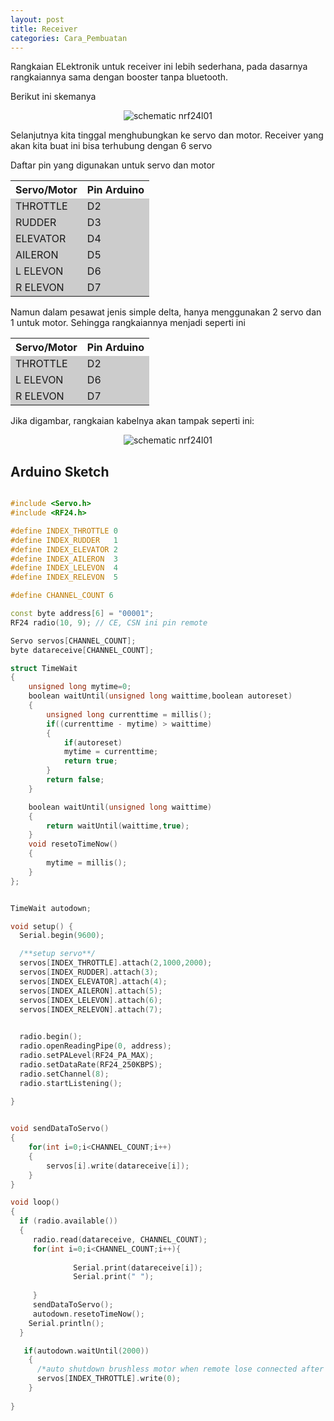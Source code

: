 ```yaml
---
layout: post
title: Receiver
categories: Cara_Pembuatan
---  
```

Rangkaian ELektronik untuk receiver ini lebih sederhana, pada dasarnya rangkaiannya sama dengan booster tanpa bluetooth.

Berikut ini skemanya

<div style="text-align:center">
<img alt="schematic nrf24l01" src="{{ site.baseurl }}/images/post/2018-5-10-Receiver/nrf_schematic.png" /> 
</div> 

Selanjutnya kita tinggal menghubungkan ke servo dan motor.
Receiver yang akan kita buat ini bisa terhubung dengan 6 servo

Daftar pin yang digunakan untuk servo dan motor

<table   width="400">
    <tr>
        <th>Servo/Motor</th>
        <th>Pin Arduino</th>
    </tr>
    <tr style="background:#ccc">
        <td>THROTTLE</td>
        <td>D2</td>
    </tr>
    <tr style="background:#ccc">
        <td>RUDDER</td>
        <td>D3</td>
    </tr>
    <tr style="background:#ccc">
        <td>ELEVATOR</td>
        <td>D4</td>
    </tr>
    <tr style="background:#ccc">
        <td>AILERON</td>
        <td>D5</td>
    </tr>
    <tr style="background:#ccc">
        <td>L ELEVON</td>
        <td>D6</td>
    </tr>
    <tr style="background:#ccc">
        <td>R ELEVON</td>
        <td>D7</td>
    </tr>

</table>


Namun dalam pesawat jenis simple delta, hanya menggunakan 2 servo dan 1 untuk motor. Sehingga rangkaiannya menjadi seperti ini 

<table   width="400">
    <tr>
        <th>Servo/Motor</th>
        <th>Pin Arduino</th>
    </tr>
    <tr style="background:#ccc">
        <td>THROTTLE</td>
        <td>D2</td>
    </tr> 
    <tr style="background:#ccc">
        <td>L ELEVON</td>
        <td>D6</td>
    </tr>
    <tr style="background:#ccc">
        <td>R ELEVON</td>
        <td>D7</td>
    </tr>

</table>

Jika digambar, rangkaian kabelnya akan tampak seperti ini:
<div style="text-align:center">
<img alt="schematic nrf24l01" src="{{ site.baseurl }}/images/post/2018-5-10-Receiver/receiver_schematic.png" /> 
</div> 

## Arduino Sketch 


```c++

#include <Servo.h> 
#include <RF24.h> 

#define INDEX_THROTTLE 0
#define INDEX_RUDDER   1
#define INDEX_ELEVATOR 2
#define INDEX_AILERON  3
#define INDEX_LELEVON  4
#define INDEX_RELEVON  5

#define CHANNEL_COUNT 6 

const byte address[6] = "00001";
RF24 radio(10, 9); // CE, CSN ini pin remote 

Servo servos[CHANNEL_COUNT];
byte datareceive[CHANNEL_COUNT]; 

struct TimeWait
{
    unsigned long mytime=0;
    boolean waitUntil(unsigned long waittime,boolean autoreset)
    {
        unsigned long currenttime = millis();
        if((currenttime - mytime) > waittime)
        {
            if(autoreset)
            mytime = currenttime;
            return true;
        }
        return false; 
    }

    boolean waitUntil(unsigned long waittime)
    {
        return waitUntil(waittime,true);
    }
    void resetoTimeNow()
    {
        mytime = millis();
    }
};


TimeWait autodown;

void setup() {
  Serial.begin(9600);

  /**setup servo**/
  servos[INDEX_THROTTLE].attach(2,1000,2000);
  servos[INDEX_RUDDER].attach(3);
  servos[INDEX_ELEVATOR].attach(4);
  servos[INDEX_AILERON].attach(5);
  servos[INDEX_LELEVON].attach(6);
  servos[INDEX_RELEVON].attach(7); 

  
  radio.begin();
  radio.openReadingPipe(0, address);
  radio.setPALevel(RF24_PA_MAX);
  radio.setDataRate(RF24_250KBPS); 
  radio.setChannel(8);
  radio.startListening();

}
 

void sendDataToServo()
{
    for(int i=0;i<CHANNEL_COUNT;i++)
    {
        servos[i].write(datareceive[i]);
    }    
}

void loop() 
{
  if (radio.available())
  {  
     radio.read(datareceive, CHANNEL_COUNT);
     for(int i=0;i<CHANNEL_COUNT;i++){
              
              Serial.print(datareceive[i]); 
              Serial.print(" "); 
              
     }
     sendDataToServo();
     autodown.resetoTimeNow();
    Serial.println();
  }

   if(autodown.waitUntil(2000))
    {
      /*auto shutdown brushless motor when remote lose connected after 2000 miliseconds*/
      servos[INDEX_THROTTLE].write(0);
    } 
    
}

``` 